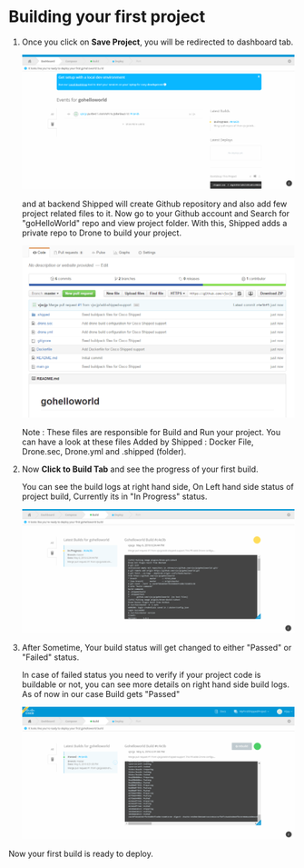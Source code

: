 # Building your first project

1. Once you click on **Save Project**, you will be redirected to dashboard tab.

    ![](assets/3_1.PNG)

    and at backend Shipped will create Github repository and also add few project related files to it. Now go to your Github account and Search for "goHelloWorld" repo and view project folder. With this, Shipped adds a private repo to Drone to build your project.

	![](assets/3_0.PNG)
    
    Note : These files are responsible for Build and Run your project. You can have a look at these files Added by Shipped : Docker File, Drone.sec, Drone.yml and .shipped (folder).

2. Now **Click to Build Tab** and see the progress of your first build.
    
    You can see the build logs at right hand side, On Left hand side status of project build, Currently its in "In Progress" status.

    ![](assets/3_2.PNG)

3. After Sometime, Your build status will get changed to either "Passed" or "Failed" status. 

    In case of failed status you need to verify if your project code is buildable or not, you can see more details on right hand side build logs. As of now in our case Build gets "Passed"
    
    ![](assets/3_3.PNG)


Now your first build is ready to deploy.